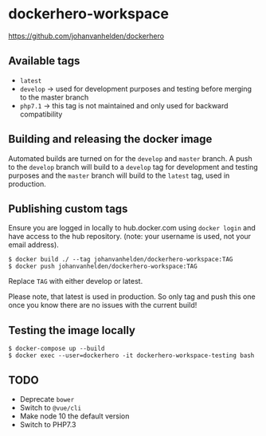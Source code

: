 # dockerhero-workspace

https://github.com/johanvanhelden/dockerhero

## Available tags
- `latest`
- `develop` -> used for development purposes and testing before merging to the master branch
- `php7.1` -> this tag is not maintained and only used for backward compatibility

## Building and releasing the docker image

Automated builds are turned on for the `develop` and `master` branch.
A push to the `develop` branch will build to a `develop` tag for development and testing purposes and the `master`
branch will build to the `latest` tag, used in production.

## Publishing custom tags

Ensure you are logged in locally to hub.docker.com using `docker login` and have access to the hub repository.
(note: your username is used, not your email address).

```
$ docker build ./ --tag johanvanhelden/dockerhero-workspace:TAG
$ docker push johanvanhelden/dockerhero-workspace:TAG
```
Replace `TAG` with either develop or latest.

Please note, that latest is used in production.
So only tag and push this one once you know there are no issues with the current build!

## Testing the image locally

```
$ docker-compose up --build
$ docker exec --user=dockerhero -it dockerhero-workspace-testing bash
```

## TODO
- Deprecate `bower`
- Switch to `@vue/cli`
- Make node 10 the default version
- Switch to PHP7.3

